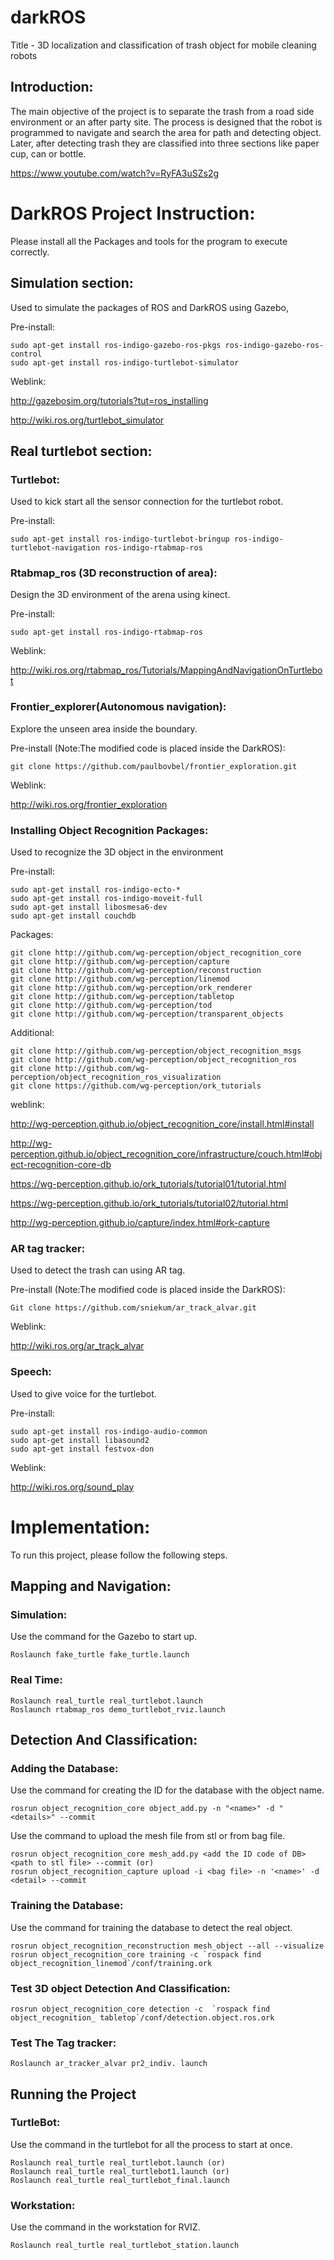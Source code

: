 # darkROS
Title - 3D localization and classification of trash object for mobile cleaning robots

## Introduction:
The main objective of the project is to separate the trash from a road side environment or an after party site. The process is designed that the robot is programmed to navigate and search the area for path and detecting object. Later, after detecting trash they are classified into three sections like paper cup, can or bottle.

https://www.youtube.com/watch?v=RyFA3uSZs2g

# DarkROS Project Instruction:
Please install all the Packages and tools for the program to execute correctly.
## Simulation section:
Used to simulate the packages of ROS and DarkROS using Gazebo,

Pre-install:
```
sudo apt-get install ros-indigo-gazebo-ros-pkgs ros-indigo-gazebo-ros-control
sudo apt-get install ros-indigo-turtlebot-simulator
```

Weblink:

http://gazebosim.org/tutorials?tut=ros_installing

http://wiki.ros.org/turtlebot_simulator

## Real turtlebot section:
### Turtlebot:
Used to kick start all the sensor connection for the turtlebot robot.

Pre-install:
```
sudo apt-get install ros-indigo-turtlebot-bringup ros-indigo-turtlebot-navigation ros-indigo-rtabmap-ros
```

### Rtabmap_ros (3D reconstruction of area):
Design the 3D environment of the arena using kinect.

Pre-install:
```
sudo apt-get install ros-indigo-rtabmap-ros
```

Weblink:

http://wiki.ros.org/rtabmap_ros/Tutorials/MappingAndNavigationOnTurtlebot


### Frontier_explorer(Autonomous navigation):
Explore the unseen area inside the boundary.

Pre-install (Note:The modified code is placed inside the DarkROS):
```
git clone https://github.com/paulbovbel/frontier_exploration.git
```

Weblink:

http://wiki.ros.org/frontier_exploration

### Installing Object Recognition Packages:
Used to recognize the 3D object in the environment

Pre-install:
```
sudo apt-get install ros-indigo-ecto-*
sudo apt-get install ros-indigo-moveit-full
sudo apt-get install libosmesa6-dev
sudo apt-get install couchdb
```

Packages:
```
git clone http://github.com/wg-perception/object_recognition_core
git clone http://github.com/wg-perception/capture
git clone http://github.com/wg-perception/reconstruction
git clone http://github.com/wg-perception/linemod
git clone http://github.com/wg-perception/ork_renderer
git clone http://github.com/wg-perception/tabletop
git clone http://github.com/wg-perception/tod
git clone http://github.com/wg-perception/transparent_objects
```

Additional:
```
git clone http://github.com/wg-perception/object_recognition_msgs
git clone http://github.com/wg-perception/object_recognition_ros
git clone http://github.com/wg-perception/object_recognition_ros_visualization
git clone https://github.com/wg-perception/ork_tutorials
```
weblink:

http://wg-perception.github.io/object_recognition_core/install.html#install

http://wg-perception.github.io/object_recognition_core/infrastructure/couch.html#object-recognition-core-db

https://wg-perception.github.io/ork_tutorials/tutorial01/tutorial.html

https://wg-perception.github.io/ork_tutorials/tutorial02/tutorial.html

http://wg-perception.github.io/capture/index.html#ork-capture

### AR tag tracker:
Used to detect the trash can using AR tag.

Pre-install (Note:The modified code is placed inside the DarkROS):
```
Git clone https://github.com/sniekum/ar_track_alvar.git
```
Weblink:

http://wiki.ros.org/ar_track_alvar

### Speech:
Used to give voice for the turtlebot.

Pre-install:
```
sudo apt-get install ros-indigo-audio-common
sudo apt-get install libasound2
sudo apt-get install festvox-don 
```

Weblink:

http://wiki.ros.org/sound_play

# Implementation:
To run this project, please follow the following steps.

## Mapping and Navigation:

### Simulation:
Use the command for the Gazebo to start up.
```
Roslaunch fake_turtle fake_turtle.launch
```

### Real Time:
```
Roslaunch real_turtle real_turtlebot.launch
Roslaunch rtabmap_ros demo_turtlebot_rviz.launch
```

## Detection And Classification:
### Adding the Database:
Use the command for creating the ID for the database with the object name.
```
rosrun object_recognition_core object_add.py -n "<name>" -d "<details>" --commit
```
Use the command to upload the mesh file from stl or from bag file. 
```
rosrun object_recognition_core mesh_add.py <add the ID code of DB> <path to stl file> --commit (or)
rosrun object_recognition_capture upload -i <bag file> -n '<name>' -d <detail> --commit
```

### Training the Database:
Use the command for training the database to detect the real object.
```
rosrun object_recognition_reconstruction mesh_object --all --visualize
rosrun object_recognition_core training -c `rospack find object_recognition_linemod`/conf/training.ork
```

### Test 3D object Detection And Classification:
```
rosrun object_recognition_core detection -c  `rospack find object_recognition_ tabletop`/conf/detection.object.ros.ork
```

### Test The Tag tracker:
```
Roslaunch ar_tracker_alvar pr2_indiv. launch
```

## Running the Project

### TurtleBot:
Use the command in the turtlebot for all the process to start at once.
```
Roslaunch real_turtle real_turtlebot.launch (or)
Roslaunch real_turtle real_turtlebot1.launch (or)
Roslaunch real_turtle real_turtlebot_final.launch 
```
### Workstation:
Use the command in the workstation for RVIZ.
```
Roslaunch real_turtle real_turtlebot_station.launch
```
